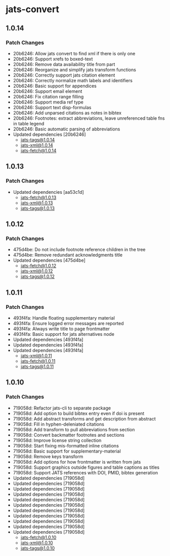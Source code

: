 # jats-convert

## 1.0.14

### Patch Changes

- 20b6246: Allow jats convert to find xml if there is only one
- 20b6246: Support xrefs to boxed-text
- 20b6246: Remove data availability title from part
- 20b6246: Reorganize and simplify jats transform functions
- 20b6246: Correctly support jats citation element
- 20b6246: Correctly normalize math labels and identifiers
- 20b6246: Basic support for appendices
- 20b6246: Support email element
- 20b6246: Fix citation range filling
- 20b6246: Support media ref type
- 20b6246: Support text disp-formulas
- 20b6246: Add unparsed citations as notes in bibtex
- 20b6246: Footnotes: extract abbreviations, leave unreferenced table fns in table legend
- 20b6246: Basic automatic parsing of abbreviations
- Updated dependencies [20b6246]
  - jats-tags@1.0.14
  - jats-xml@1.0.14
  - jats-fetch@1.0.14

## 1.0.13

### Patch Changes

- Updated dependencies [aa53c1d]
  - jats-fetch@1.0.13
  - jats-xml@1.0.13
  - jats-tags@1.0.13

## 1.0.12

### Patch Changes

- 475d4be: Do not include footnote reference children in the tree
- 475d4be: Remove redundant acknowledgments title
- Updated dependencies [475d4be]
  - jats-fetch@1.0.12
  - jats-xml@1.0.12
  - jats-tags@1.0.12

## 1.0.11

### Patch Changes

- 493f4fa: Handle floating supplementary material
- 493f4fa: Ensure logged error messages are reported
- 493f4fa: Always write title to page frontmatter
- 493f4fa: Basic support for jats alternatives node
- Updated dependencies [493f4fa]
- Updated dependencies [493f4fa]
- Updated dependencies [493f4fa]
  - jats-xml@1.0.11
  - jats-fetch@1.0.11
  - jats-tags@1.0.11

## 1.0.10

### Patch Changes

- 719058d: Refactor jats-cli to separate package
- 719058d: Add option to build bibtex entry even if doi is present
- 719058d: Add abstract transforms and get description from abstract
- 719058d: Fill in hyphen-deleniated citations
- 719058d: Add transform to pull abbreviations from section
- 719058d: Convert backmatter footnotes and sections
- 719058d: Improve license string collection
- 719058d: Start fixing mis-formatted inline citations
- 719058d: Basic support for supplementary-material
- 719058d: Remove keys transform
- 719058d: Add options for how frontmatter is written from jats
- 719058d: Support graphics outside figures and table captions as titles
- 719058d: Support JATS references with DOI, PMID, bibtex generation
- Updated dependencies [719058d]
- Updated dependencies [719058d]
- Updated dependencies [719058d]
- Updated dependencies [719058d]
- Updated dependencies [719058d]
- Updated dependencies [719058d]
- Updated dependencies [719058d]
- Updated dependencies [719058d]
- Updated dependencies [719058d]
- Updated dependencies [719058d]
- Updated dependencies [719058d]
  - jats-fetch@1.0.10
  - jats-xml@1.0.10
  - jats-tags@1.0.10
